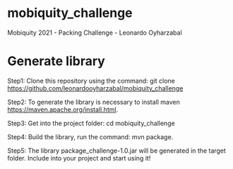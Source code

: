 # mobiquity_challenge
Mobiquity 2021 - Packing Challenge - Leonardo Oyharzabal


# Generate library

Step1:
Clone this repository using the command: git clone https://github.com/leonardooyharzabal/mobiquity_challenge

Step2:
To generate the library is necessary to install maven https://maven.apache.org/install.html.

Step3:
Get into the project folder: cd mobiquity_challenge

Step4:
Build the library, run the command: mvn package. 

Step5:
The library package_challenge-1.0.jar will be generated in the target folder. Include into your project and start using it!
